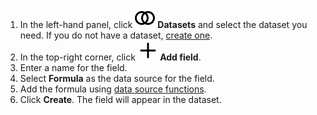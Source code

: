 

1. In the left-hand panel, click ![image](../../../_assets/console-icons/circles-intersection.svg) **Datasets** and select the dataset you need. If you do not have a dataset, [create one](../../../datalens/dataset/create-dataset.md#create).
1. In the top-right corner, click **![image](../../../_assets/console-icons/plus.svg) Add field**.
1. Enter a name for the field.
1. Select **Formula** as the data source for the field.
1. Add the formula using [data source functions](../../../datalens/function-ref/all.md).
1. Click **Create**. The field will appear in the dataset.

